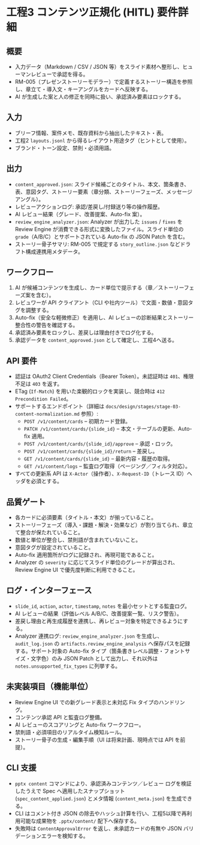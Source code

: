 # 工程3 コンテンツ正規化 (HITL) 要件詳細

## 概要
- 入力データ（Markdown / CSV / JSON 等）をスライド素材へ整形し、ヒューマンレビューで承認を得る。
- RM-005（プレゼンストーリーモデラー）で定義するストーリー構造を参照し、章立て・導入文・キーアングルをカードへ反映する。
- AI が生成した案と人の修正を同時に扱い、承認済み要素はロックする。

## 入力
- ブリーフ情報、案件メモ、既存資料から抽出したテキスト・表。
- 工程2 `layouts.jsonl` から得るレイアウト用途タグ（ヒントとして使用）。
- ブランド・トーン設定、禁則・必須用語。

## 出力
- `content_approved.json`: スライド候補ごとのタイトル、本文、箇条書き、表、意図タグ、ストーリー要素（章分類、ストーリーフェーズ、メッセージアングル）。
- レビューアクションログ: 承認/差戻し/付録送り等の操作履歴。
- AI レビュー結果（グレード、改善提案、Auto-fix 案）。
- `review_engine_analyzer.json`: Analyzer が出力した `issues` / `fixes` を Review Engine が消費できる形式に変換したファイル。スライド単位の `grade`（A/B/C）とサポートされている Auto-fix の JSON Patch を含む。
- ストーリー骨子サマリ: RM-005 で規定する `story_outline.json` などドラフト構成連携用メタデータ。

## ワークフロー
1. AI が候補コンテンツを生成し、カード単位で提示する（章／ストーリーフェーズ案を含む）。
2. レビュワーが API クライアント（CLI や社内ツール）で文面・数値・意図タグを調整する。
3. Auto-fix（安全な軽微修正）を適用し、AI レビューの診断結果とストーリー整合性の警告を確認する。
4. 承認済み要素をロックし、差戻しは理由付きでログ化する。
5. 承認データを `content_approved.json` として確定し、工程4へ送る。

## API 要件
- 認証は OAuth2 Client Credentials（Bearer Token）。未認証時は `401`、権限不足は `403` を返す。
- ETag (`If-Match`) を用いた楽観的ロックを実装し、競合時は `412 Precondition Failed`。
- サポートするエンドポイント（詳細は `docs/design/stages/stage-03-content-normalization.md` 参照）:
  - `POST /v1/content/cards` – 初期カード登録。
  - `PATCH /v1/content/cards/{slide_id}` – 本文・テーブルの更新、Auto-fix 適用。
  - `POST /v1/content/cards/{slide_id}/approve` – 承認・ロック。
  - `POST /v1/content/cards/{slide_id}/return` – 差戻し。
  - `GET /v1/content/cards/{slide_id}` – 最新内容・履歴の取得。
  - `GET /v1/content/logs` – 監査ログ取得（ページング／フィルタ対応）。
- すべての更新系 API は `X-Actor`（操作者）、`X-Request-ID`（トレース ID）ヘッダを必須とする。

## 品質ゲート
- 各カードに必須要素（タイトル・本文）が揃っていること。
- ストーリーフェーズ（導入・課題・解決・効果など）が割り当てられ、章立て整合が保たれていること。
- 数値と単位が整合し、禁則語が含まれていないこと。
- 意図タグが設定されていること。
- Auto-fix 適用箇所がログに記録され、再現可能であること。
- Analyzer の `severity` に応じてスライド単位のグレードが算出され、Review Engine UI で優先度判断に利用できること。

## ログ・インターフェース
- `slide_id`, `action`, `actor`, `timestamp`, `notes` を最小セットとする監査ログ。
- AI レビューの結果（評価レベル A/B/C、改善提案一覧、リスク警告）。
- 差戻し理由と再生成履歴を連携し、再レビュー対象を特定できるようにする。
- Analyzer 連携ログ: `review_engine_analyzer.json` を生成し、`audit_log.json` の `artifacts.review_engine_analysis` へ保存パスを記録する。サポート対象の Auto-fix タイプ（箇条書きレベル調整・フォントサイズ・文字色）のみ JSON Patch として出力し、それ以外は `notes.unsupported_fix_types` に列挙する。

## 未実装項目（機能単位）
- Review Engine UI での新グレード表示と未対応 Fix タイプのハンドリング。
- コンテンツ承認 API と監査ログ整備。
- AI レビューのスコアリングと Auto-fix ワークフロー。
- 禁則語・必須項目のリアルタイム検知ルール。
- ストーリー骨子の生成・編集手順（UI は将来計画、現時点では API を前提）。

## CLI 支援
- `pptx content` コマンドにより、承認済みコンテンツ／レビュー ログを検証したうえで Spec へ適用したスナップショット (`spec_content_applied.json`) とメタ情報 (`content_meta.json`) を生成できる。
- CLI はコメント付き JSON の除去やハッシュ計算を行い、工程5以降で再利用可能な成果物を `.pptx/content/` 配下へ保存する。
- 失敗時は `ContentApprovalError` を返し、未承認カードの有無や JSON バリデーションエラーを検知する。
